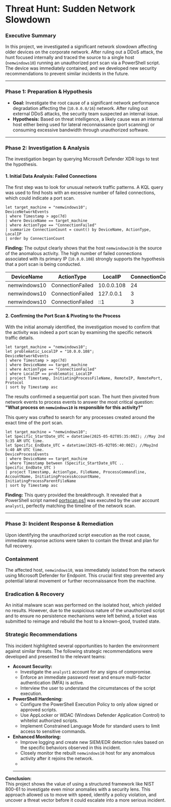 # Threat Hunt: Sudden Network Slowdown

### Executive Summary
In this project, we investigated a significant network slowdown affecting older devices on the corporate network. After ruling out a DDoS attack, the hunt focused internally and traced the source to a single host (`nemwindows10`) running an unauthorized port scan via a PowerShell script. The device was immediately contained, and we developed new security recommendations to prevent similar incidents in the future.

---

### Phase 1: Preparation & Hypothesis

* **Goal:** Investigate the root cause of a significant network performance degradation affecting the (`10.0.0.0/16`) network. After ruling out external DDoS attacks, the security team suspected an internal issue.
* **Hypothesis:** Based on threat intelligence, a likely cause was an internal host either being used for lateral reconnaissance (port scanning) or consuming excessive bandwidth through unauthorized software.

---

### Phase 2: Investigation & Analysis

The investigation began by querying Microsoft Defender XDR logs to test the hypothesis.

#### 1. Initial Data Analysis: Failed Connections
The first step was to look for unusual network traffic patterns. A KQL query was used to find hosts with an excessive number of failed connections, which could indicate a port scan.

```kql
let target_machine = "nemwindows10";
DeviceNetworkEvents
| where Timestamp > ago(7d)
| where DeviceName == target_machine
| where ActionType == "ConnectionFailed"
| summarize ConnectionCount = count() by DeviceName, ActionType, LocalIP
| order by ConnectionCount
```
**Finding:** The output clearly shows that the host `nemwindows10` is the source of the anomalous activity. The high number of failed connections associated with its primary IP (`10.0.0.108`) strongly supports the hypothesis that a port scan is being conducted.

| DeviceName  | ActionType        | LocalIP      | ConnectionCount |
|-------------|-------------------|--------------|-----------------|
| nemwindows10| ConnectionFailed  | 10.0.0.108   | 24              |
| nemwindows10| ConnectionFailed  | 127.0.0.1    | 3               |
| nemwindows10| ConnectionFailed  | ::1          | 3               |

#### 2. Confirming the Port Scan & Pivoting to the Process
With the initial anomaly identified, the investigation moved to confirm that the activity was indeed a port scan by examining the specific network traffic details.

```kql
let target_machine = "nemwindows10";
let problematic_LocalIP = "10.0.0.108";
DeviceNetworkEvents
| where Timestamp > ago(7d)
| where DeviceName == target_machine
| where ActionType == "ConnectionFailed"
| where LocalIP == problematic_LocalIP
| project Timestamp, InitiatingProcessFileName, RemoteIP, RemotePort, Protocol
| sort by Timestamp asc
```
The results confirmed a sequential port scan. The hunt then pivoted from network events to process events to answer the most critical question: **"What process on `nemwindows10` is responsible for this activity?"**

This query was crafted to search for any processes created around the exact time of the port scan.

```kql
let target_machine = "nemwindows10";
let Specific_StartDate_UTC = datetime(2025-05-02T05:35:00Z); //May 2nd 5:35 AM UTC time.
let Specific_EndDate_UTC = datetime(2025-05-02T05:40:00Z); //May2nd 5:40 AM UTC time.
DeviceProcessEvents
| where DeviceName == target_machine
| where Timestamp between (Specific_StartDate_UTC .. Specific_EndDate_UTC )
| project Timestamp, ActionType, FileName, ProcessCommandline, AccountName, InitiatingProcessAccountName, InitiatingProcessParentFileName
| sort by Timestamp asc
```
**Finding:** This query provided the breakthrough. It revealed that a PowerShell script named [portscan.ps1](https://github.com/jorjuarez/Cybersecurity-Portfolio-Public/blob/main/project-sudden-network-slowdown/README.md#4portscanps1-found-in-device-newwindows10) was executed by the user account `analyst1`, perfectly matching the timeline of the network scan.

---

### Phase 3: Incident Response & Remediation
Upon identifying the unauthorized script execution as the root cause, immediate response actions were taken to contain the threat and plan for full recovery.

### Containment
The affected host, `nemwindows10`, was immediately isolated from the network using Microsoft Defender for Endpoint. This crucial first step prevented any potential lateral movement or further reconnaissance from the machine.

### Eradication & Recovery
An initial malware scan was performed on the isolated host, which yielded no results. However, due to the suspicious nature of the unauthorized script and to ensure no persistence mechanisms were left behind, a ticket was submitted to reimage and rebuild the host to a known-good, trusted state.

### Strategic Recommendations
This incident highlighted several opportunities to harden the environment against similar threats. The following strategic recommendations were developed and presented to the relevant teams:

* **Account Security:**
    * Investigate the `analyst1` account for any signs of compromise.
    * Enforce an immediate password reset and ensure multi-factor authentication (MFA) is active.
    * Interview the user to understand the circumstances of the script execution.
* **PowerShell Hardening:**
    * Configure the PowerShell Execution Policy to only allow signed or approved scripts.
    * Use AppLocker or WDAC (Windows Defender Application Control) to whitelist authorized scripts.
    * Implement Constrained Language Mode for standard users to limit access to sensitive commands.
* **Enhanced Monitoring:**
    * Improve logging and create new SIEM/EDR detection rules based on the specific behaviors observed in this incident.
    * Closely monitor the rebuilt `nemwindows10` host for any anomalous activity after it rejoins the network.
    * 
    ---

**Conclusion:**  
This project shows the value of using a structured framework like NIST 800-61 to investigate even minor anomalies with a security lens. This approach allowed us to move with speed, identify a policy violation, and uncover a threat vector before it could escalate into a more serious incident.
